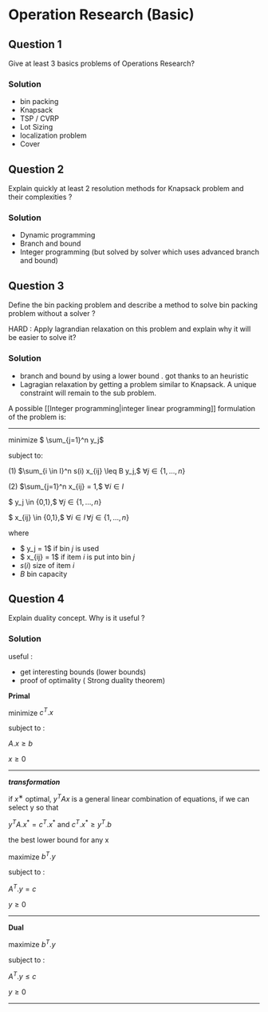 # Operation Research (Basic)


## Question 1

Give at least 3 basics problems of Operations Research?


### Solution 

* bin packing
* Knapsack
* TSP / CVRP
* Lot Sizing
* localization problem
* Cover


## Question 2

Explain quickly at least 2 resolution methods for Knapsack problem and their complexities ?

### Solution 

* Dynamic programming 
* Branch and bound
* Integer programming (but solved by solver which uses advanced branch and bound)

## Question 3

Define the bin packing problem and describe a method to solve bin packing problem without a solver ?

HARD : Apply lagrandian relaxation on this problem and explain why it will be easier to solve it? 

### Solution
* branch and bound by using a lower bound . got thanks to an heuristic
* Lagragian relaxation by getting a problem similar to Knapsack. A unique constraint will remain to the sub problem.


A possible [[Integer programming|integer linear programming]] formulation of the problem is:

***

minimize $ \sum_{j=1}^n y_j$

subject to:

(1) $\sum_{i \in I}^n s(i) x_{ij} \leq B y_j,$ $\forall j \in \{1,\ldots,n\}$

(2) $\sum_{j=1}^n x_{ij} = 1,$ $\forall i \in I$

$ y_j \in \{0,1\},$
$\forall j \in \{1,\ldots,n\}$

$ x_{ij} \in \{0,1\},$
$\forall i \in I \, \forall j \in \{1,\ldots,n\}$

where 
* $ y_j = 1$ if bin $j$ is used
* $ x_{ij} = 1$ if item $i$ is put into bin $j$
* $s(i)$ size of item $i$
* $B$ bin capacity


## Question 4

Explain duality concept. Why is it useful ?


### Solution 

useful : 
* get interesting bounds (lower bounds)
* proof of optimality ( Strong duality theorem)

**Primal**

minimize $c^T . x$

subject to :

$A.x \ge b$

$x \ge 0$
___

***transformation***

if $x^∗$ optimal, $y^T Ax$ is a general
linear combination of equations, if we can select y so
that

$y^T A.x^* = c^T.x^*$ and $c^T.x^* \ge y^T.b$


the best lower bound for any x

maximize $b^T . y$

subject to :

$A^T.y = c$

$y \ge 0$

____
**Dual**

maximize $b^T . y$

subject to :

$A^T.y \le c$

$y \ge 0$

___

